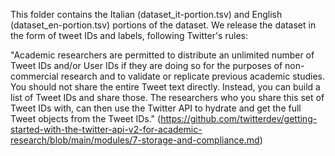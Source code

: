 This folder contains the Italian (dataset_it-portion.tsv) and English (dataset_en-portion.tsv) portions of the dataset. We release the dataset in the form of tweet IDs and labels, following Twitter's rules: 

"Academic researchers are permitted to distribute an unlimited number of Tweet IDs and/or User IDs if they are doing so for the purposes of non-commercial research and to validate or replicate previous academic studies. You should not share the entire Tweet text directly. Instead, you can build a list of Tweet IDs and share those. The researchers who you share this set of Tweet IDs with, can then use the Twitter API to hydrate and get the full Tweet objects from the Tweet IDs." (https://github.com/twitterdev/getting-started-with-the-twitter-api-v2-for-academic-research/blob/main/modules/7-storage-and-compliance.md)